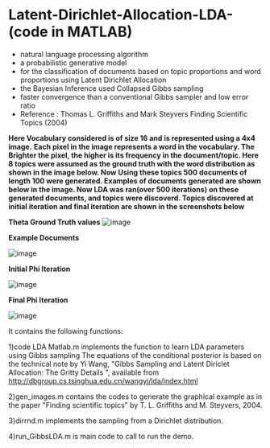 # Latent-Dirichlet-Allocation-LDA-(code in MATLAB) 
 * natural language processing algorithm 
 * a probabilistic generative model
 * for the classification of documents based on topic proportions and word proportions using Latent Dirichlet Allocation
 * the Bayesian Inference used Collapsed Gibbs sampling
 * faster convergence than a conventional Gibbs sampler and low error ratio
 * Reference : Thomas L. Griffiths and Mark Steyvers Finding Scientific Topics (2004)

**Here Vocabulary considered is of size 16 and is represented using a 4x4 image.**
**Each pixel in the image represents a word in the vocabulary. The Brighter the pixel, the higher is its frequency in the document/topic. Here 8 topics were assumed as the ground truth with the word distribution as shown in the image below. Now Using these topics 500 documents of length 100 were generated. Examples of documents generated are shown below in the image. Now LDA was ran(over 500 iterations) on these generated documents, and topics were discoverd. Topics discovered at initial iteration and final iteration are shown in the screenshots below**

**Theta Ground Truth values**
![image](https://cloud.githubusercontent.com/assets/15040734/21571298/e5e304c8-cef3-11e6-9b65-ef9a306e0249.png)

**Example Documents**

![image](https://cloud.githubusercontent.com/assets/15040734/21571315/1a4b993c-cef4-11e6-8520-32bcc04a055e.png)

**Initial Phi Iteration**

![image](https://cloud.githubusercontent.com/assets/15040734/21571339/4fb7e40e-cef4-11e6-887c-8495f8aef2c1.png)

**Final Phi Iteration**

![image](https://cloud.githubusercontent.com/assets/15040734/21571338/4cda5546-cef4-11e6-8bb5-11dfffd4a19c.png)

It contains the following functions:

1)code LDA Matlab.m implements the function to learn LDA parameters using Gibbs sampling
The equations of the conditional posterior is based on the technical note by Yi Wang,
"Gibbs Sampling and Latent Diriclet Allocation: The Gritty Details ", 
available from http://dbgroup.cs.tsinghua.edu.cn/wangyi/lda/index.html

2)gen_images.m contains the codes to generate the graphical example as in the paper
"Finding scientific topics" by T. L. Griffiths and M. Steyvers, 2004.

3)dirrnd.m implements the sampling from a Dirichlet distribution.

4)run_GibbsLDA.m is main code to call to run the demo.
